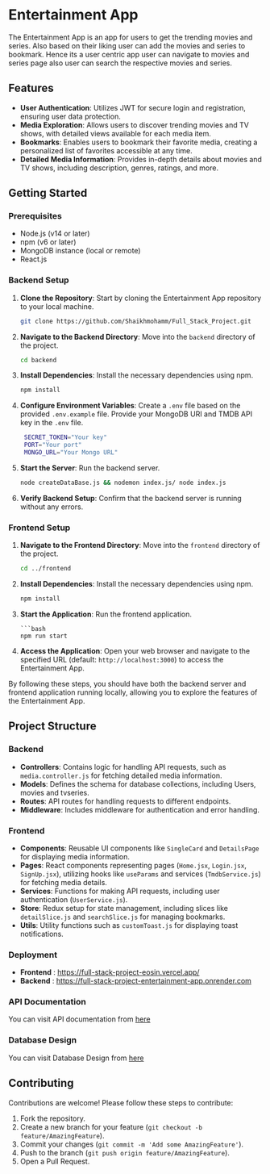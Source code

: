 # Entertainment App

The Entertainment App is an app for users to get the trending movies and series. Also based on their liking user can add the movies and series to bookmark. Hence its a user centric app user can 
navigate to movies and series page also user can search the respective movies and series.

## Features

- **User Authentication**: Utilizes JWT for secure login and registration, ensuring user data protection.
- **Media Exploration**: Allows users to discover trending movies and TV shows, with detailed views available for each media item.
- **Bookmarks**: Enables users to bookmark their favorite media, creating a personalized list of favorites accessible at any time.
- **Detailed Media Information**: Provides in-depth details about movies and TV shows, including description, genres, ratings,  and more.

## Getting Started

### Prerequisites

- Node.js (v14 or later)
- npm (v6 or later)
- MongoDB instance (local or remote)
- React.js

### Backend Setup

1. **Clone the Repository**: Start by cloning the Entertainment App repository to your local machine.
   ```bash
   git clone https://github.com/Shaikhmohamm/Full_Stack_Project.git
   ```
   
2. **Navigate to the Backend Directory**: Move into the `backend` directory of the project.
   ```bash
   cd backend
   ```

3. **Install Dependencies**: Install the necessary dependencies using npm.
   ```bash
   npm install
   ```

4. **Configure Environment Variables**: Create a `.env` file based on the provided `.env.example` file. Provide your MongoDB URI and TMDB API key in the `.env` file.
   ```bash
    SECRET_TOKEN="Your key"
    PORT="Your port"
    MONGO_URL="Your Mongo URL"


   ```

5. **Start the Server**: Run the backend server.
   ```bash
   node createDataBase.js && nodemon index.js/ node index.js
   ```

6. **Verify Backend Setup**: Confirm that the backend server is running without any errors.

### Frontend Setup

1. **Navigate to the Frontend Directory**: Move into the `frontend` directory of the project.
   ```bash
   cd ../frontend
   ```

2. **Install Dependencies**: Install the necessary dependencies using npm.
   ```bash
   npm install
   ```


3. **Start the Application**: Run the frontend application.
   ``` change the base URL in axiosInstace.js to the backend URL
   ```bash
   npm run start
   ```

5. **Access the Application**: Open your web browser and navigate to the specified URL (default: `http://localhost:3000`) to access the Entertainment App.

By following these steps, you should have both the backend server and frontend application running locally, allowing you to explore the features of the Entertainment App.
## Project Structure

### Backend

- **Controllers**: Contains logic for handling API requests, such as `media.controller.js` for fetching detailed media information.
- **Models**: Defines the schema for database collections, including Users, movies and tvseries.
- **Routes**: API routes for handling requests to different endpoints.
- **Middleware**: Includes middleware for authentication and error handling.


### Frontend

- **Components**: Reusable UI components like `SingleCard` and `DetailsPage` for displaying media information.
- **Pages**: React components representing pages (`Home.jsx`, `Login.jsx`, `SignUp.jsx`), utilizing hooks like `useParams` and services (`TmdbService.js`) for fetching media details.
- **Services**: Functions for making API requests, including user authentication (`UserService.js`).
- **Store**: Redux setup for state management, including slices like `detailSlice.js` and `searchSlice.js` for managing bookmarks.
- **Utils**: Utility functions such as `customToast.js` for displaying toast notifications.

### Deployment
- **Frontend** : https://full-stack-project-eosin.vercel.app/
- **Backend** : https://full-stack-project-entertainment-app.onrender.com

### API Documentation
You can visit API documentation from [here](https://documenter.getpostman.com/view/32824294/2sA3QmCZSu)

### Database Design
You can visit Database Design from [here](https://docs.google.com/document/d/1VjPurcuGqLSsDmOn8oKzL9JNr93ChpLsPByqrOxPsjI/edit#heading=h.57fwjvuift4u)


## Contributing

Contributions are welcome! Please follow these steps to contribute:

1. Fork the repository.
2. Create a new branch for your feature (`git checkout -b feature/AmazingFeature`).
3. Commit your changes (`git commit -m 'Add some AmazingFeature'`).
4. Push to the branch (`git push origin feature/AmazingFeature`).
5. Open a Pull Request.

